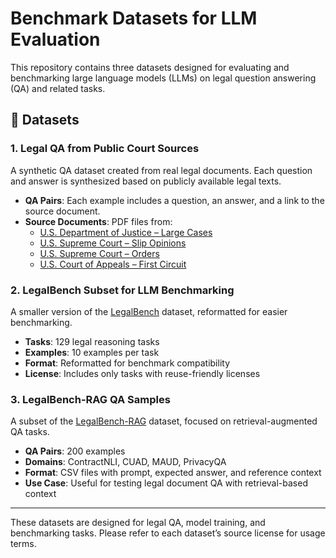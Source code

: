 # Benchmark Datasets for LLM Evaluation

This repository contains three datasets designed for evaluating and benchmarking large language models (LLMs) on legal question answering (QA) and related tasks.

## 📁 Datasets

### 1. Legal QA from Public Court Sources
A synthetic QA dataset created from real legal documents. Each question and answer is synthesized based on publicly available legal texts.

- **QA Pairs**: Each example includes a question, an answer, and a link to the source document.
- **Source Documents**: PDF files from:
  - [U.S. Department of Justice – Large Cases](https://www.justice.gov/information-victims-large-cases)
  - [U.S. Supreme Court – Slip Opinions](https://www.supremecourt.gov/opinions/slipopinion/24)
  - [U.S. Supreme Court – Orders](https://www.supremecourt.gov/opinions/relatingtoorders/24)
  - [U.S. Court of Appeals – First Circuit](https://www.ca1.uscourts.gov/opnrss)

### 2. LegalBench Subset for LLM Benchmarking
A smaller version of the [LegalBench](https://github.com/HazyResearch/legalbench) dataset, reformatted for easier benchmarking.

- **Tasks**: 129 legal reasoning tasks
- **Examples**: 10 examples per task
- **Format**: Reformatted for benchmark compatibility
- **License**: Includes only tasks with reuse-friendly licenses

### 3. LegalBench-RAG QA Samples
A subset of the [LegalBench-RAG](https://www.dropbox.com/scl/fo/r7xfa5i3hdsbxex1w6amw/AID389Olvtm-ZLTKAPrw6k4?rlkey=5n8zrbk4c08lbit3iiexofmwg&e=1&st=0hu354cq&dl=0) dataset, focused on retrieval-augmented QA tasks.

- **QA Pairs**: 200 examples
- **Domains**: ContractNLI, CUAD, MAUD, PrivacyQA
- **Format**: CSV files with prompt, expected answer, and reference context
- **Use Case**: Useful for testing legal document QA with retrieval-based context

---

These datasets are designed for legal QA, model training, and benchmarking tasks. Please refer to each dataset’s source license for usage terms.

